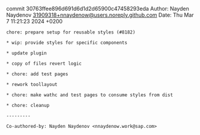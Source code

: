 commit 30763ffee896d691d6d1d2d65900c47458293eda
Author: Nayden Naydenov <31909318+nnaydenow@users.noreply.github.com>
Date:   Thu Mar 7 11:21:23 2024 +0200

    chore: prepare setup for reusable styles (#8182)
    
    * wip: provide styles for specific components
    
    * update plugin
    
    * copy of files revert logic
    
    * chore: add test pages
    
    * rework toollayout
    
    * chore: make wathc and test pages to consume styles from dist
    
    * chore: cleanup
    
    ---------
    
    Co-authored-by: Nayden Naydenov <nnaydenow.work@sap.com>
